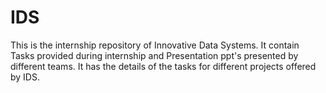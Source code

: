 # IDS
This is the internship repository of Innovative Data Systems. It contain Tasks provided during internship and Presentation ppt's presented by different teams. It has the details of the tasks for different  projects offered by IDS.
